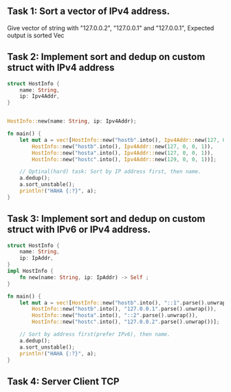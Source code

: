 ## Task 1: Sort a vector of IPv4 address.

Give vector of string with "127.0.0.2", "127.0.0.1" and "127.0.0.1",
Expected output is sorted Vec<Ipv4Addr>

## Task 2: Implement sort and dedup on custom struct with IPv4 address

```rust
struct HostInfo {
    name: String,
    ip: Ipv4Addr,
}


HostInfo::new(name: String, ip: Ipv4Addr);

fn main() {
    let mut a = vec![HostInfo::new("hostb".into(), Ipv4Addr::new(127, 0, 0, 1)),
        HostInfo::new("hostb".into(), Ipv4Addr::new(127, 0, 0, 1)),
        HostInfo::new("hosta".into(), Ipv4Addr::new(127, 0, 0, 1)),
        HostInfo::new("hostc".into(), Ipv4Addr::new(129, 0, 0, 1))];

    // Optinal(hard) task: Sort by IP address first, then name.
    a.dedup();
    a.sort_unstable();
    println!("HAHA {:?}", a);
}
```

## Task 3: Implement sort and dedup on custom struct with IPv6 or IPv4 address.

```rust
struct HostInfo {
    name: String,
    ip: IpAddr,
}
impl HostInfo {
    fn new(name: String, ip: IpAddr) -> Self ;
}

fn main() {
    let mut a = vec![HostInfo::new("hostb".into(), "::1".parse().unwrap()),
        HostInfo::new("hostb".into(), "127.0.0.1".parse().unwrap()),
        HostInfo::new("hosta".into(), "::2".parse().unwrap()),
        HostInfo::new("hostc".into(), "127.0.0.2".parse().unwrap())];

    // Sort by address first(prefer IPv6), then name.
    a.dedup();
    a.sort_unstable();
    println!("HAHA {:?}", a);
}
```

## Task 4: Server Client TCP


